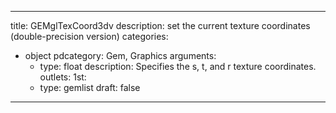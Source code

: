 
---
title: GEMglTexCoord3dv
description: set the current texture coordinates (double-precision version)
categories:
  - object
pdcategory: Gem, Graphics
arguments:
    - type: float
      description: Specifies the s, t, and r texture coordinates.
outlets:
  1st:
    - type: gemlist
draft: false
---

